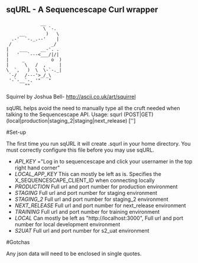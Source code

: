 sqURL - A Sequencescape Curl wrapper
------------------------------------

                 __
                  \ `-.
         __        )   \
      .-'  `-._.--'    |
     /               _/
    |    ___     __-'. .
    |   '   `---<___/|/|
    |     _          o  )
    |      \   /  ,     |
    \  `,   )  \  \-`-._|
     `-/   /---'>_/_\
     '-`-__`-. '"   "
           ""

Squirrel by Joshua Bell-
http://ascii.co.uk/art/squirrel

sqURL helps avoid the need to manually type all the cruft needed when talking to the Sequencescape API.
Usage:
    squrl (POST|GET) (local|production|staging_2|staging|next_release) <endpoint> ['<data>']

#Set-up

The first time you run sqURL it will create .squrl in your home directory. You must correctly
configure this file before you may use sqURL.

* *API_KEY* ="Log in to sequencescape and click your usernamer in the top right hand corner"
* *LOCAL_APP_KEY* This can mostly be left as is. Specifies the X_SEQUENCESCAPE_CLIENT_ID when connecting locally
* *PRODUCTION* Full url and port number for production environment
* *STAGING* Full url and port number for staging environment
* *STAGING_2* Full url and port number for staging_2 environment
* *NEXT_RELEASE* Full url and port number for next_release environment
* *TRAINING* Full url and port number for training environment
* *LOCAL* Can mostly be left as "http://localhost:3000", Full url and port number for local development environment
* *S2UAT* Full url and port number for s2_uat environment

#Gotchas

Any json data will need to be enclosed in single quotes.
